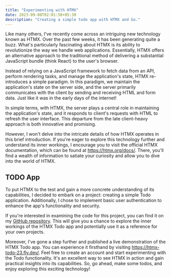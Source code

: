 ```yaml
---
title: "Experimenting with HTMX"
date: 2023-09-08T02:01:58+05:30
description: "Creating a simple todo app with HTMX and Go."
---
```


Like many others, I've recently come across an intriguing new technology known as HTMX. Over the past few weeks, it has been generating quite a buzz. What's particularly fascinating about HTMX is its ability to revolutionize the way we handle web applications. Essentially, HTMX offers an alternative approach to the traditional method of delivering a substantial JavaScript bundle (think React) to the user's browser.

Instead of relying on a JavaScript framework to fetch data from an API, perform rendering tasks, and manage the application's state, HTMX re-introduces a simple paradigm. In this paradigm, we maintain the application's state on the server side, and the server primarily communicates with the client by sending and receiving HTML and form data. Just like it was in the early days of the internet!

In simple terms, with HTMX, the server plays a central role in maintaining the application's state, and it responds to client's requests with HTML to refresh the user interface. This departure from the late client-heavy approach is both innovative and promising.

However, I won't delve into the intricate details of how HTMX operates in this brief introduction. If you're eager to explore this technology further and understand its inner workings, I encourage you to visit the official HTMX documentation, which can be found at https://htmx.org/docs/. There, you'll find a wealth of information to satiate your curiosity and allow you to dive into the world of HTMX.

## TODO App

To put HTMX to the test and gain a more concrete understanding of its capabilities, I decided to embark on a project: creating a simple Todo application. Additionally, I chose to implement basic user authentication to enhance the app's functionality and security.

If you're interested in examining the code for this project, you can find it on my [GitHub repository](https://github.com/casperandreassen/htmx-todo). This will give you a chance to explore the inner workings of the HTMX Todo app and potentially use it as a reference for your own projects.

Moreover, I've gone a step further and published a live demonstration of the HTMX Todo app. You can experience it firsthand by visiting https://htmx-todo-23.fly.dev/. Feel free to create an account and start experimenting with the Todo functionality. It's an excellent way to see HTMX in action and gain practical insights into its capabilities. So, go ahead, make some todos, and enjoy exploring this exciting technology!
